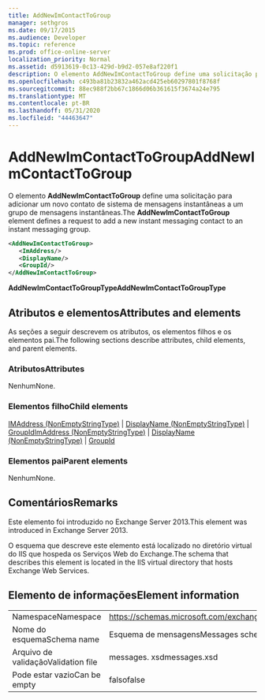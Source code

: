 ```yaml
---
title: AddNewImContactToGroup
manager: sethgros
ms.date: 09/17/2015
ms.audience: Developer
ms.topic: reference
ms.prod: office-online-server
localization_priority: Normal
ms.assetid: d5913619-0c13-429d-b9d2-057e8af220f1
description: O elemento AddNewImContactToGroup define uma solicitação para adicionar um novo contato de sistema de mensagens instantâneas a um grupo de mensagens instantâneas.
ms.openlocfilehash: c493ba81b23832a462acd425eb60297801f8768f
ms.sourcegitcommit: 88ec988f2bb67c1866d06b361615f3674a24e795
ms.translationtype: MT
ms.contentlocale: pt-BR
ms.lasthandoff: 05/31/2020
ms.locfileid: "44463647"
---
```

# <a name="addnewimcontacttogroup"></a><span data-ttu-id="8e4dd-103">AddNewImContactToGroup</span><span class="sxs-lookup"><span data-stu-id="8e4dd-103">AddNewImContactToGroup</span></span>

<span data-ttu-id="8e4dd-104">O elemento **AddNewImContactToGroup** define uma solicitação para adicionar um novo contato de sistema de mensagens instantâneas a um grupo de mensagens instantâneas.</span><span class="sxs-lookup"><span data-stu-id="8e4dd-104">The **AddNewImContactToGroup** element defines a request to add a new instant messaging contact to an instant messaging group.</span></span> 
  
```XML
<AddNewImContactToGroup>
   <ImAddress/>
   <DisplayName/>
   <GroupId/>
</AddNewImContactToGroup>
```

 <span data-ttu-id="8e4dd-105">**AddNewImContactToGroupType**</span><span class="sxs-lookup"><span data-stu-id="8e4dd-105">**AddNewImContactToGroupType**</span></span>
## <a name="attributes-and-elements"></a><span data-ttu-id="8e4dd-106">Atributos e elementos</span><span class="sxs-lookup"><span data-stu-id="8e4dd-106">Attributes and elements</span></span>

<span data-ttu-id="8e4dd-107">As seções a seguir descrevem os atributos, os elementos filhos e os elementos pai.</span><span class="sxs-lookup"><span data-stu-id="8e4dd-107">The following sections describe attributes, child elements, and parent elements.</span></span>
  
### <a name="attributes"></a><span data-ttu-id="8e4dd-108">Atributos</span><span class="sxs-lookup"><span data-stu-id="8e4dd-108">Attributes</span></span>

<span data-ttu-id="8e4dd-109">Nenhum</span><span class="sxs-lookup"><span data-stu-id="8e4dd-109">None.</span></span>
  
### <a name="child-elements"></a><span data-ttu-id="8e4dd-110">Elementos filho</span><span class="sxs-lookup"><span data-stu-id="8e4dd-110">Child elements</span></span>

<span data-ttu-id="8e4dd-111">[IMAddress (NonEmptyStringType)](imaddress-nonemptystringtype.md)  |  [DisplayName (NonEmptyStringType)](displayname-nonemptystringtype.md)  |  [GroupId](groupid.md)</span><span class="sxs-lookup"><span data-stu-id="8e4dd-111">[ImAddress (NonEmptyStringType)](imaddress-nonemptystringtype.md) | [DisplayName (NonEmptyStringType)](displayname-nonemptystringtype.md) | [GroupId](groupid.md)</span></span>
  
### <a name="parent-elements"></a><span data-ttu-id="8e4dd-112">Elementos pai</span><span class="sxs-lookup"><span data-stu-id="8e4dd-112">Parent elements</span></span>

<span data-ttu-id="8e4dd-113">Nenhum</span><span class="sxs-lookup"><span data-stu-id="8e4dd-113">None.</span></span>
  
## <a name="remarks"></a><span data-ttu-id="8e4dd-114">Comentários</span><span class="sxs-lookup"><span data-stu-id="8e4dd-114">Remarks</span></span>

<span data-ttu-id="8e4dd-115">Este elemento foi introduzido no Exchange Server 2013.</span><span class="sxs-lookup"><span data-stu-id="8e4dd-115">This element was introduced in Exchange Server 2013.</span></span>
  
<span data-ttu-id="8e4dd-116">O esquema que descreve este elemento está localizado no diretório virtual do IIS que hospeda os Serviços Web do Exchange.</span><span class="sxs-lookup"><span data-stu-id="8e4dd-116">The schema that describes this element is located in the IIS virtual directory that hosts Exchange Web Services.</span></span>
  
## <a name="element-information"></a><span data-ttu-id="8e4dd-117">Elemento de informações</span><span class="sxs-lookup"><span data-stu-id="8e4dd-117">Element information</span></span>

|||
|:-----|:-----|
|<span data-ttu-id="8e4dd-118">Namespace</span><span class="sxs-lookup"><span data-stu-id="8e4dd-118">Namespace</span></span>  <br/> |https://schemas.microsoft.com/exchange/services/2006/messages  <br/> |
|<span data-ttu-id="8e4dd-119">Nome do esquema</span><span class="sxs-lookup"><span data-stu-id="8e4dd-119">Schema name</span></span>  <br/> |<span data-ttu-id="8e4dd-120">Esquema de mensagens</span><span class="sxs-lookup"><span data-stu-id="8e4dd-120">Messages schema</span></span>  <br/> |
|<span data-ttu-id="8e4dd-121">Arquivo de validação</span><span class="sxs-lookup"><span data-stu-id="8e4dd-121">Validation file</span></span>  <br/> |<span data-ttu-id="8e4dd-122">messages. xsd</span><span class="sxs-lookup"><span data-stu-id="8e4dd-122">messages.xsd</span></span>  <br/> |
|<span data-ttu-id="8e4dd-123">Pode estar vazio</span><span class="sxs-lookup"><span data-stu-id="8e4dd-123">Can be empty</span></span>  <br/> |<span data-ttu-id="8e4dd-124">falso</span><span class="sxs-lookup"><span data-stu-id="8e4dd-124">false</span></span>  <br/> |
   

